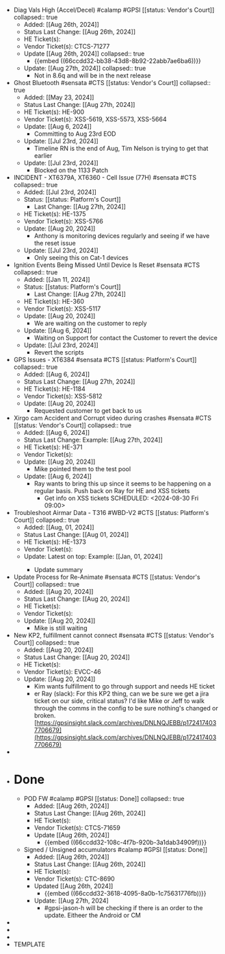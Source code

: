 - Diag Vals High (Accel/Decel) #calamp #GPSI [[status: Vendor's Court]]
  collapsed:: true
	- Added: [[Aug 26th, 2024]]
	- Status Last Change: [[Aug 26th, 2024]]
	- HE Ticket(s):
	- Vendor Ticket(s): CTCS-71277
	- Update [[Aug 26th, 2024]]
	  collapsed:: true
		- {{embed ((66ccdd32-bb38-43d8-8b92-22abb7ae6ba6))}}
	- Update: [[Aug 27th, 2024]]
	  collapsed:: true
		- Not in 8.6q and will be in the next release
- Ghost Bluetooth #sensata #CTS [[status: Vendor's Court]]
  collapsed:: true
	- Added: [[May 23, 2024]]
	- Status Last Change: [[Aug 27th, 2024]]
	- HE Ticket(s): HE-900
	- Vendor Ticket(s): XSS-5619, XSS-5573, XSS-5664
	- Update: [[Aug 6, 2024]]
		- Committing to Aug 23rd EOD
	- Update: [[Jul 23rd, 2024]]
		- Timeline RN is the end of Aug, Tim Nelson is trying to get that earlier
	- Update: [[Jul 23rd, 2024]]
		- Blocked on the 1133 Patch
- INCIDENT - XT6379A, XT6360 - Cell Issue (77H) #sensata #CTS
  collapsed:: true
	- Added: [[Jul 23rd, 2024]]
	- Status: [[status: Platform's Court]]
		- Last Change: [[Aug 27th, 2024]]
	- HE Ticket(s): HE-1375
	- Vendor Ticket(s): XSS-5766
	- Update: [[Aug 20, 2024]]
		- Anthony is monitoring devices regularly and seeing if we have the reset issue
	- Update: [[Jul 23rd, 2024]]
		- Only seeing this on Cat-1 devices
- Ignition Events Being Missed Until Device Is Reset #sensata #CTS
  collapsed:: true
	- Added: [[Jan 11, 2024]]
	- Status: [[status: Platform's Court]]
		- Last Change: [[Aug 27th, 2024]]
	- HE Ticket(s): HE-360
	- Vendor Ticket(s): XSS-5117
	- Update: [[Aug 20, 2024]]
		- We are waiting on the customer to reply
	- Update: [[Aug 6, 2024]]
		- Waiting on Support for contact the Customer to revert the device
	- Update: [[Jul 23rd, 2024]]
		- Revert the scripts
- GPS Issues - XT6384 #sensata #CTS [[status: Platform's Court]]
  collapsed:: true
	- Added: [[Aug 6, 2024]]
	- Status Last Change: [[Aug 27th, 2024]]
	- HE Ticket(s): HE-1184
	- Vendor Ticket(s): XSS-5812
	- Update: [[Aug 20, 2024]]
		- Requested customer to get back to us
- Xirgo cam Accident and Corrupt video during crashes #sensata #CTS [[status: Vendor's Court]]
  collapsed:: true
	- Added: [[Aug 6, 2024]]
	- Status Last Change: Example: [[Aug 27th, 2024]]
	- HE Ticket(s): HE-371
	- Vendor Ticket(s):
	- Update: [[Aug 20, 2024]]
		- Mike pointed them to the test pool
	- Update: [[Aug 6, 2024]]
		- Ray wants to bring this up since it seems to be happening on a regular basis. Push back on Ray for HE and XSS tickets
			- Get info on XSS tickets
			  SCHEDULED: <2024-08-30 Fri 09:00>
- Troubleshoot Airmar Data - T316 #WBD-V2 #CTS [[status: Platform's Court]]
  collapsed:: true
	- Added: [[Aug, 01, 2024]]
	- Status Last Change: [[Aug 01, 2024]]
	- HE Ticket(s): HE-1373
	- Vendor Ticket(s):
	- Update: <Array> Latest on top: Example: [[Jan, 01, 2024]]
		- Update summary
- Update Process for Re-Animate #sensata #CTS [[status: Vendor's Court]]
  collapsed:: true
	- Added: [[Aug 20, 2024]]
	- Status Last Change: [[Aug 20, 2024]]
	- HE Ticket(s):
	- Vendor Ticket(s):
	- Update: [[Aug 20, 2024]]
		- Mike is still waiting
- New KP2, fulfillment cannot connect #sensata #CTS [[status: Vendor's Court]]
  collapsed:: true
	- Added: [[Aug 20, 2024]]
	- Status Last Change: [[Aug 20, 2024]]
	- HE Ticket(s):
	- Vendor Ticket(s): EVCC-46
	- Update: [[Aug 20, 2024]]
		- Kim wants fulfillment to go through support and needs HE ticket
		- er Ray (slack): For this KP2 thing, can we be sure we get a jira ticket on our side, critical status? I'd like Mike or Jeff to walk through the comms in the config to be sure nothing's changed or broken.
		  [https://gpsinsight.slack.com/archives/DNLNQJEBB/p1724174037706679](https://gpsinsight.slack.com/archives/DNLNQJEBB/p1724174037706679)<!-- notionvc: d845493f-fe71-4901-8606-88e9626cb951 -->
-
- # Done
	- POD FW #calamp #GPSI [[status: Done]]
	  collapsed:: true
		- Added: [[Aug 26th, 2024]]
		- Status Last Change: [[Aug 26th, 2024]]
		- HE Ticket(s):
		- Vendor Ticket(s): CTCS-71659
		- Update [[Aug 26th, 2024]]
			- {{embed ((66ccdd32-108c-4f7b-920b-3a1dab34909f))}}
	- Signed / Unsigned accumulators  #calamp #GPSI [[status: Done]]
		- Added: [[Aug 26th, 2024]]
		- Status Last Change: [[Aug 26th, 2024]]
		- HE Ticket(s):
		- Vendor Ticket(s): CTC-8690
		- Updated [[Aug 26th, 2024]]
			- {{embed ((66ccdd32-3618-4095-8a0b-1c75631776fb))}}
		- Update: [[Aug 27th, 2024]
			- #gpsi-jason-h will be checking if there is an order to the update. Eitheer the Android or CM
-
-
-
- TEMPLATE <Title> <tag: vendor> <tag: platform> <status: of issue>
  collapsed:: true
	- Added: Date Added Example: [[Jan, 01, 2024]]
	- Status Last Change: Example: [[Jan, 01, 2024]]
	- HE Ticket(s): HE Project Tickets
	- Vendor Ticket(s): Vendor Ticket numbers
	- Update: <Array> Latest on top: Example: [[Jan, 01, 2024]]
		- Update summary